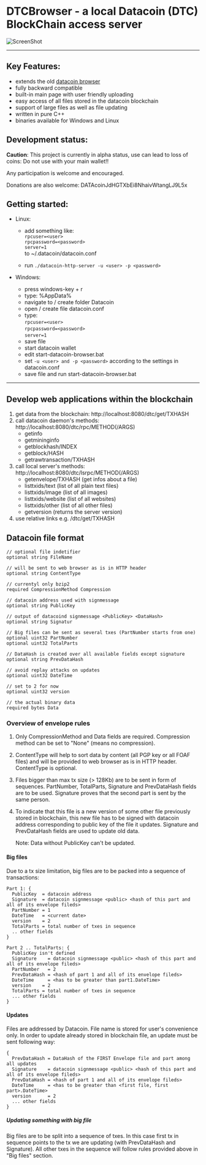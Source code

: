 # DTCBrowser - a local Datacoin (DTC) BlockChain access server
![ScreenShot](https://github.com/j0nn9/DTCBrowser/raw/master/preview.png)

---
## Key Features:
- extends the old [datacoin browser](https://github.com/foo1inge/datacoin-browser)
- fully backward compatible
- built-in main page with user friendly uploading
- easy access of all files stored in the datacoin blockchain
- support of large files as well as file updating
- written in pure C++
- binaries available for Windows and Linux

## Development status:
**Caution**: This project is currently in alpha status, use can lead to loss of coins:
Do not use with your main wallet!!

Any participation is welcome and encouraged.

Donations are also welcome: DATAcoinJdHGTXbEi8NhaivWtangLJ9L5x

## Getting started:
- Linux:
  - add something like: <br />
  `rpcuser=<user>` <br />
  `rpcpassword=<password>` <br />
  `server=1` <br />
  to ~/.datacoin/datacoin.conf

  - run `./datacoin-http-server -u <user> -p <password>`

- Windows:
  - press windows-key + r
  - type: %AppData%
  - navigate to / create folder Datacoin
  - open / create file datacoin.conf
  - type: <br />
  `rpcuser=<user>` <br />
  `rpcpassword=<password>` <br />
  `server=1` <br />
  - save file
  - start datacoin wallet
  - edit start-datacoin-browser.bat
  - set `-u <user> and -p <password>` according to the settings in datacoin.conf
  - save file and run start-datacoin-browser.bat

---
## Develop web applications within the blockchain
1. get data from the blockchain: http://localhost:8080/dtc/get/TXHASH 
2. call datacoin daemon's methods: http://localhost:8080/dtc/rpc/METHOD(/ARGS)
    - getinfo
    - getmininginfo
    - getblockhash/INDEX
    - getblock/HASH
    - getrawtransaction/TXHASH
3. call local server's methods: http://localhost:8080/dtc/lsrpc/METHOD(/ARGS)
    - getenvelope/TXHASH (get infos about a file)
    - listtxids/text (list of all plain text files)
    - listtxids/image (list of all images)
    - listtxids/website (list of all websites)
    - listtxids/other (list of all other files)
    - getversion (returns the server version)
4. use relative links e.g. /dtc/get/TXHASH

## Datacoin file format
    // optional file indetifier
    optional string FileName
    
    // will be sent to web browser as is in HTTP header
    optional string ContentType
    
    // currentyl only bzip2 
    required CompressionMethod Compression

    // datacoin address used with signmessage
    optional string PublicKey

    // output of datacoind signmessage <PublicKey> <DataHash>
    optional string Signatur

    // Big files can be sent as several txes (PartNumber starts from one)
    optional uint32 PartNumber
    optional uint32 TotalParts 

    // DataHash is created over all available fields except signature
    optional string PrevDataHash

    // avoid replay attacks on updates
    optional uint32 DateTime

    // set to 2 for now
    optional uint32 version
    
    // the actual binary data
    required bytes Data



### Overview of envelope rules

 1. Only CompressionMethod and Data fields are required. Compression method can
    be set to "None" (means no compression).

 2. ContentType will help to sort data by content (all PGP key or all FOAF files) and
    will be provided to web browser as is in HTTP header. ContentType is optional.

 3. Files bigger than max tx size (> 128Kb) are to be sent in form of sequences.
    PartNumber, TotalParts, Signature and PrevDataHash fields are to be used.
    Signature proves that the second part is sent by the same person.

 4. To indicate that this file is a new version of some other file previously stored
    in blockchain, this new file has to be signed with datacoin address corresponding
    to public key of the file it updates.
    Signature and PrevDataHash fields are used to update old data.

    Note: Data without PublicKey can't be updated.

#### Big files

Due to a tx size limitation, big files are to be packed into a sequence of transactions:

    Part 1: {
      PublicKey  = datacoin address
      Signature  = datacoin signmessage <public> <hash of this part and all of its envelope fileds>
      PartNumber = 1
      DateTime   = <current date>
      version    = 2
      TotalParts = total number of txes in sequence
      .. other fields
    }

    Part 2 .. TotalParts: {
      PublicKey isn't defined
      Signature    = datacoin signmessage <public> <hash of this part and all of its envelope fileds>
      PartNumber   = 2
      PrevDataHash = <hash of part 1 and all of its envelope fileds>
      DateTime     = <has to be greater than part1.DateTime>
      version    = 2
      TotalParts = total number of txes in sequence
      ... other fields
    }

#### Updates

Files are addressed by Datacoin. File name is stored for user's convenience only. In order to update
already stored in blockchain file, an update must be sent following way:

    {
      PrevDataHash = DataHash of the FIRST Envelope file and part among all updates
      Signature    = datacoin signmessage <public> <hash of this part and all of its envelope fileds>
      PrevDataHash = <hash of part 1 and all of its envelope fileds>
      DateTime     = <has to be greater than <first file, first part>.DateTime>
      version      = 2
      ... other fields
    }

##### Updating something with big file

Big files are to be split into a sequence of txes. In this case first tx in sequence points
to the tx we are updating (with PrevDataHash and Signature). All other txes in the sequence will
follow rules provided above in "Big files" section.
